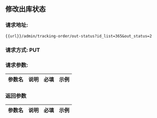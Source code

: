 ## 修改出库状态
### 请求地址:
```
{{url}}/admin/tracking-order/out-status?id_list=365&out_status=2
```
### 请求方式: PUT  
### 请求参数:  

|参数名|说明|必填|示例|  
 |---|---|---|---|  
### 返回参数  

|参数名|说明|必填|示例|  
 |---|---|---|---|  
